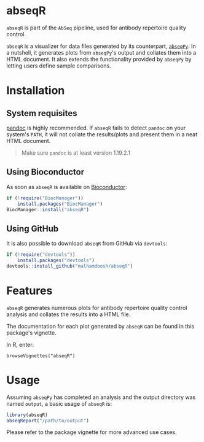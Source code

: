 # abseqR

`abseqR` is part of the `AbSeq` pipeline, used for antibody repertoire quality
control.

`abseqR` is a visualizer for data files generated by its counterpart,
[`abseqPy`](https://github.com/malhamdoosh/abseqPy).
In a nutshell, it generates plots from `abseqPy`'s output and
collates them into a HTML document. It also extends the functionality
provided by `abseqPy` by letting users define sample comparisons.


# Installation

## System requisites

[pandoc](http://pandoc.org/installing.html) is highly
recommended. If `abseqR` fails to detect `pandoc` on your
system's `PATH`, it will not collate the results/plots and present
them in a neat HTML document.

> Make sure `pandoc` is at least version 1.19.2.1


## Using Bioconductor

As soon as `abseqR` is available on [Bioconductor](http://bioconductor.org/):
```r
if (!require("BiocManager"))
    install.packages("BiocManager")
BiocManager::install("abseqR")
```

## Using GitHub

It is also possible to download `abseqR` from GitHub via `devtools`:
```r
if (!require("devtools"))
    install.packages("devtools")
devtools::install_github("malhamdoosh/abseqR")
```


# Features

`abseqR` generates numerous plots for antibody repertoire quality control analysis
and collates the results into a HTML file. 

The documentation for each plot generated by `abseqR`
can be found in this package's vignette.

In R, enter:

```{r}
browseVignettes("abseqR")
```

# Usage

Assuming `abseqPy` has completed an analysis and the output directory was
named `output`, a basic usage of `abseqR` is:

```r
library(abseqR)
abseqReport("/path/to/output")
```

Please refer to the package vignette for more advanced use cases.

